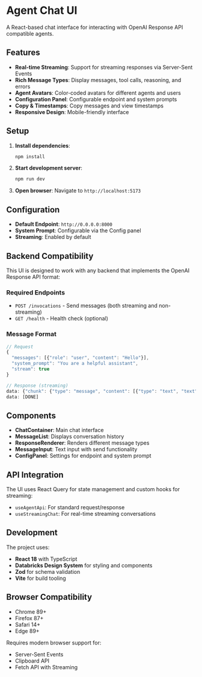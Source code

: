 # Agent Chat UI

A React-based chat interface for interacting with OpenAI Response API compatible agents.

## Features

- **Real-time Streaming**: Support for streaming responses via Server-Sent Events
- **Rich Message Types**: Display messages, tool calls, reasoning, and errors
- **Agent Avatars**: Color-coded avatars for different agents and users
- **Configuration Panel**: Configurable endpoint and system prompts
- **Copy & Timestamps**: Copy messages and view timestamps
- **Responsive Design**: Mobile-friendly interface

## Setup

1. **Install dependencies**:

   ```bash
   npm install
   ```

2. **Start development server**:

   ```bash
   npm run dev
   ```

3. **Open browser**: Navigate to `http://localhost:5173`

## Configuration

- **Default Endpoint**: `http://0.0.0.0:8000`
- **System Prompt**: Configurable via the Config panel
- **Streaming**: Enabled by default

## Backend Compatibility

This UI is designed to work with any backend that implements the OpenAI Response API format:

### Required Endpoints

- `POST /invocations` - Send messages (both streaming and non-streaming)
- `GET /health` - Health check (optional)

### Message Format

```typescript
// Request
{
  "messages": [{"role": "user", "content": "Hello"}],
  "system_prompt": "You are a helpful assistant",
  "stream": true
}

// Response (streaming)
data: {"chunk": {"type": "message", "content": [{"type": "text", "text": "Hello!"}]}}
data: [DONE]
```

## Components

- **ChatContainer**: Main chat interface
- **MessageList**: Displays conversation history
- **ResponseRenderer**: Renders different message types
- **MessageInput**: Text input with send functionality
- **ConfigPanel**: Settings for endpoint and system prompt

## API Integration

The UI uses React Query for state management and custom hooks for streaming:

- `useAgentApi`: For standard request/response
- `useStreamingChat`: For real-time streaming conversations

## Development

The project uses:

- **React 18** with TypeScript
- **Databricks Design System** for styling and components
- **Zod** for schema validation
- **Vite** for build tooling

## Browser Compatibility

- Chrome 89+
- Firefox 87+
- Safari 14+
- Edge 89+

Requires modern browser support for:

- Server-Sent Events
- Clipboard API
- Fetch API with Streaming
